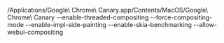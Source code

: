 /Applications/Google\ Chrome\ Canary.app/Contents/MacOS/Google\ Chrome\ Canary  --enable-threaded-compositing --force-compositing-mode --enable-impl-side-painting --enable-skia-benchmarking --allow-webui-compositing